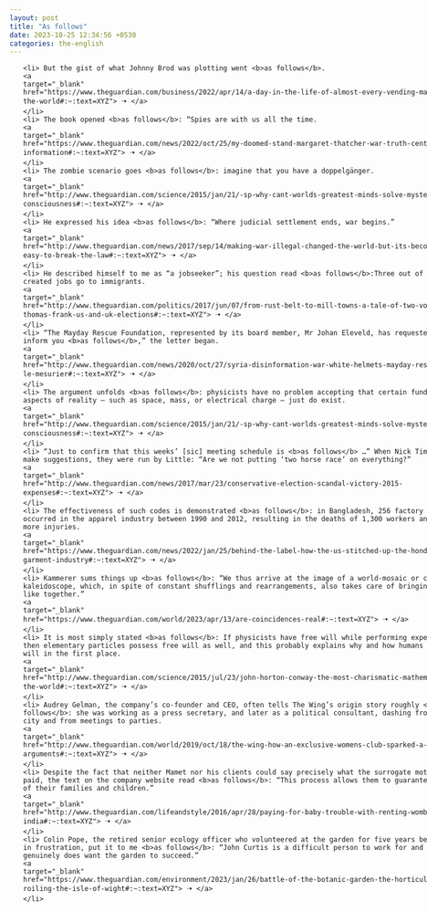 ```yaml
---
layout: post
title: "As follows"
date: 2023-10-25 12:34:56 +0530
categories: the-english
---
```

<style>
    ol {
        width: 800px;
        margin: 0 auto;
    }
ol li {
    font-size: 18px;
    line-height: 1.5;
    padding-bottom: 8px;
}
</style>
<ol>

    <li> But the gist of what Johnny Brod was plotting went <b>as follows</b>.
    <a 
    target="_blank" 
    href="https://www.theguardian.com/business/2022/apr/14/a-day-in-the-life-of-almost-every-vending-machine-in-the-world#:~:text=XYZ"> 🠢 </a>
    </li>
    <li> The book opened <b>as follows</b>: “Spies are with us all the time.
    <a 
    target="_blank" 
    href="https://www.theguardian.com/news/2022/oct/25/my-doomed-stand-margaret-thatcher-war-truth-central-office-information#:~:text=XYZ"> 🠢 </a>
    </li>
    <li> The zombie scenario goes <b>as follows</b>: imagine that you have a doppelgänger.
    <a 
    target="_blank" 
    href="http://www.theguardian.com/science/2015/jan/21/-sp-why-cant-worlds-greatest-minds-solve-mystery-consciousness#:~:text=XYZ"> 🠢 </a>
    </li>
    <li> He expressed his idea <b>as follows</b>: “Where judicial settlement ends, war begins.”
    <a 
    target="_blank" 
    href="http://www.theguardian.com/news/2017/sep/14/making-war-illegal-changed-the-world-but-its-becoming-too-easy-to-break-the-law#:~:text=XYZ"> 🠢 </a>
    </li>
    <li> He described himself to me as “a jobseeker”; his question read <b>as follows</b>:Three out of four newly created jobs go to immigrants.
    <a 
    target="_blank" 
    href="http://www.theguardian.com/politics/2017/jun/07/from-rust-belt-to-mill-towns-a-tale-of-two-voter-revolts-thomas-frank-us-and-uk-elections#:~:text=XYZ"> 🠢 </a>
    </li>
    <li> “The Mayday Rescue Foundation, represented by its board member, Mr Johan Eleveld, has requested me to inform you <b>as follows</b>,” the letter began.
    <a 
    target="_blank" 
    href="http://www.theguardian.com/news/2020/oct/27/syria-disinformation-war-white-helmets-mayday-rescue-james-le-mesurier#:~:text=XYZ"> 🠢 </a>
    </li>
    <li> The argument unfolds <b>as follows</b>: physicists have no problem accepting that certain fundamental aspects of reality – such as space, mass, or electrical charge – just do exist.
    <a 
    target="_blank" 
    href="http://www.theguardian.com/science/2015/jan/21/-sp-why-cant-worlds-greatest-minds-solve-mystery-consciousness#:~:text=XYZ"> 🠢 </a>
    </li>
    <li> “Just to confirm that this weeks’ [sic] meeting schedule is <b>as follows</b> …” When Nick Timothy did make suggestions, they were run by Little: “Are we not putting ‘two horse race’ on everything?”
    <a 
    target="_blank" 
    href="http://www.theguardian.com/news/2017/mar/23/conservative-election-scandal-victory-2015-expenses#:~:text=XYZ"> 🠢 </a>
    </li>
    <li> The effectiveness of such codes is demonstrated <b>as follows</b>: in Bangladesh, 256 factory fires occurred in the apparel industry between 1990 and 2012, resulting in the deaths of 1,300 workers and hundreds more injuries.
    <a 
    target="_blank" 
    href="https://www.theguardian.com/news/2022/jan/25/behind-the-label-how-the-us-stitched-up-the-honduras-garment-industry#:~:text=XYZ"> 🠢 </a>
    </li>
    <li> Kammerer sums things up <b>as follows</b>: “We thus arrive at the image of a world-mosaic or cosmic kaleidoscope, which, in spite of constant shufflings and rearrangements, also takes care of bringing like and like together.”
    <a 
    target="_blank" 
    href="https://www.theguardian.com/world/2023/apr/13/are-coincidences-real#:~:text=XYZ"> 🠢 </a>
    </li>
    <li> It is most simply stated <b>as follows</b>: If physicists have free will while performing experiments, then elementary particles possess free will as well, and this probably explains why and how humans have free will in the first place.
    <a 
    target="_blank" 
    href="http://www.theguardian.com/science/2015/jul/23/john-horton-conway-the-most-charismatic-mathematician-in-the-world#:~:text=XYZ"> 🠢 </a>
    </li>
    <li> Audrey Gelman, the company’s co-founder and CEO, often tells The Wing’s origin story roughly <b>as follows</b>: she was working as a press secretary, and later as a political consultant, dashing from city to city and from meetings to parties.
    <a 
    target="_blank" 
    href="http://www.theguardian.com/world/2019/oct/18/the-wing-how-an-exclusive-womens-club-sparked-a-thousand-arguments#:~:text=XYZ"> 🠢 </a>
    </li>
    <li> Despite the fact that neither Mamet nor his clients could say precisely what the surrogate mothers were paid, the text on the company website read <b>as follows</b>: “This process allows them to guarantee the future of their families and children.”
    <a 
    target="_blank" 
    href="http://www.theguardian.com/lifeandstyle/2016/apr/28/paying-for-baby-trouble-with-renting-womb-india#:~:text=XYZ"> 🠢 </a>
    </li>
    <li> Colin Pope, the retired senior ecology officer who volunteered at the garden for five years before leaving in frustration, put it to me <b>as follows</b>: “John Curtis is a difficult person to work for and with, but he genuinely does want the garden to succeed.”
    <a 
    target="_blank" 
    href="https://www.theguardian.com/environment/2023/jan/26/battle-of-the-botanic-garden-the-horticulture-war-roiling-the-isle-of-wight#:~:text=XYZ"> 🠢 </a>
    </li>